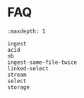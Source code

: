 # FAQ

```{toctree}
:maxdepth: 1

ingest
acid
nb
ingest-same-file-twice
linked-select
stream
select
storage
```
